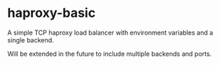 # haproxy-basic

A simple TCP haproxy load balancer with environment variables and a single backend.

Will be extended in the future to include multiple backends and ports.